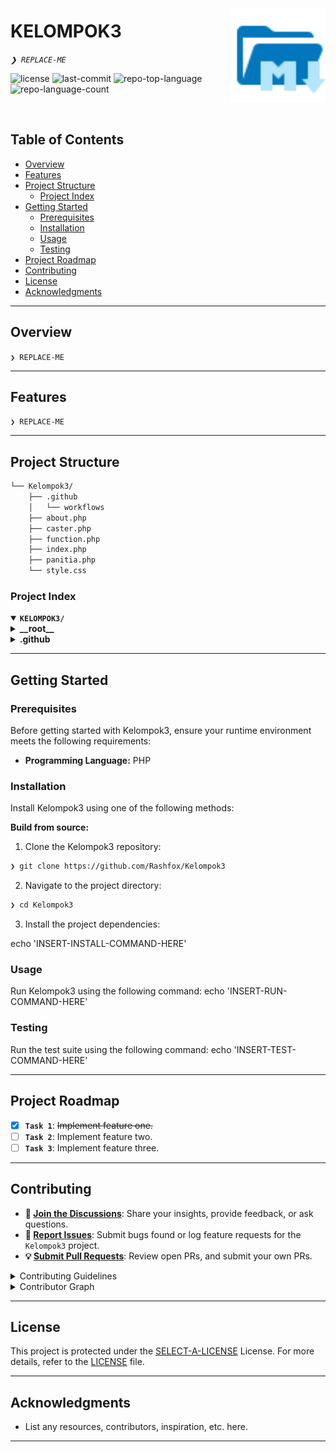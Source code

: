 <div align="left" style="position: relative;">
<img src="https://raw.githubusercontent.com/PKief/vscode-material-icon-theme/ec559a9f6bfd399b82bb44393651661b08aaf7ba/icons/folder-markdown-open.svg" align="right" width="30%" style="margin: -20px 0 0 20px;">
<h1>KELOMPOK3</h1>
<p align="left">
	<em><code>❯ REPLACE-ME</code></em>
</p>
<p align="left">
	<img src="https://img.shields.io/github/license/Rashfox/Kelompok3?style=default&logo=opensourceinitiative&logoColor=white&color=0080ff" alt="license">
	<img src="https://img.shields.io/github/last-commit/Rashfox/Kelompok3?style=default&logo=git&logoColor=white&color=0080ff" alt="last-commit">
	<img src="https://img.shields.io/github/languages/top/Rashfox/Kelompok3?style=default&color=0080ff" alt="repo-top-language">
	<img src="https://img.shields.io/github/languages/count/Rashfox/Kelompok3?style=default&color=0080ff" alt="repo-language-count">
</p>
<p align="left"><!-- default option, no dependency badges. -->
</p>
<p align="left">
	<!-- default option, no dependency badges. -->
</p>
</div>
<br clear="right">

##  Table of Contents

- [ Overview](#-overview)
- [ Features](#-features)
- [ Project Structure](#-project-structure)
  - [ Project Index](#-project-index)
- [ Getting Started](#-getting-started)
  - [ Prerequisites](#-prerequisites)
  - [ Installation](#-installation)
  - [ Usage](#-usage)
  - [ Testing](#-testing)
- [ Project Roadmap](#-project-roadmap)
- [ Contributing](#-contributing)
- [ License](#-license)
- [ Acknowledgments](#-acknowledgments)

---

##  Overview

<code>❯ REPLACE-ME</code>

---

##  Features

<code>❯ REPLACE-ME</code>

---

##  Project Structure

```sh
└── Kelompok3/
    ├── .github
    │   └── workflows
    ├── about.php
    ├── caster.php
    ├── function.php
    ├── index.php
    ├── panitia.php
    └── style.css
```


###  Project Index
<details open>
	<summary><b><code>KELOMPOK3/</code></b></summary>
	<details> <!-- __root__ Submodule -->
		<summary><b>__root__</b></summary>
		<blockquote>
			<table>
			<tr>
				<td><b><a href='https://github.com/Rashfox/Kelompok3/blob/master/style.css'>style.css</a></b></td>
				<td><code>❯ REPLACE-ME</code></td>
			</tr>
			<tr>
				<td><b><a href='https://github.com/Rashfox/Kelompok3/blob/master/function.php'>function.php</a></b></td>
				<td><code>❯ REPLACE-ME</code></td>
			</tr>
			<tr>
				<td><b><a href='https://github.com/Rashfox/Kelompok3/blob/master/panitia.php'>panitia.php</a></b></td>
				<td><code>❯ REPLACE-ME</code></td>
			</tr>
			<tr>
				<td><b><a href='https://github.com/Rashfox/Kelompok3/blob/master/index.php'>index.php</a></b></td>
				<td><code>❯ REPLACE-ME</code></td>
			</tr>
			<tr>
				<td><b><a href='https://github.com/Rashfox/Kelompok3/blob/master/about.php'>about.php</a></b></td>
				<td><code>❯ REPLACE-ME</code></td>
			</tr>
			<tr>
				<td><b><a href='https://github.com/Rashfox/Kelompok3/blob/master/caster.php'>caster.php</a></b></td>
				<td><code>❯ REPLACE-ME</code></td>
			</tr>
			</table>
		</blockquote>
	</details>
	<details> <!-- .github Submodule -->
		<summary><b>.github</b></summary>
		<blockquote>
			<details>
				<summary><b>workflows</b></summary>
				<blockquote>
					<table>
					<tr>
						<td><b><a href='https://github.com/Rashfox/Kelompok3/blob/master/.github/workflows/jekyll-gh-pages.yml'>jekyll-gh-pages.yml</a></b></td>
						<td><code>❯ REPLACE-ME</code></td>
					</tr>
					</table>
				</blockquote>
			</details>
		</blockquote>
	</details>
</details>

---
##  Getting Started

###  Prerequisites

Before getting started with Kelompok3, ensure your runtime environment meets the following requirements:

- **Programming Language:** PHP


###  Installation

Install Kelompok3 using one of the following methods:

**Build from source:**

1. Clone the Kelompok3 repository:
```sh
❯ git clone https://github.com/Rashfox/Kelompok3
```

2. Navigate to the project directory:
```sh
❯ cd Kelompok3
```

3. Install the project dependencies:

echo 'INSERT-INSTALL-COMMAND-HERE'



###  Usage
Run Kelompok3 using the following command:
echo 'INSERT-RUN-COMMAND-HERE'

###  Testing
Run the test suite using the following command:
echo 'INSERT-TEST-COMMAND-HERE'

---
##  Project Roadmap

- [X] **`Task 1`**: <strike>Implement feature one.</strike>
- [ ] **`Task 2`**: Implement feature two.
- [ ] **`Task 3`**: Implement feature three.

---

##  Contributing

- **💬 [Join the Discussions](https://github.com/Rashfox/Kelompok3/discussions)**: Share your insights, provide feedback, or ask questions.
- **🐛 [Report Issues](https://github.com/Rashfox/Kelompok3/issues)**: Submit bugs found or log feature requests for the `Kelompok3` project.
- **💡 [Submit Pull Requests](https://github.com/Rashfox/Kelompok3/blob/main/CONTRIBUTING.md)**: Review open PRs, and submit your own PRs.

<details closed>
<summary>Contributing Guidelines</summary>

1. **Fork the Repository**: Start by forking the project repository to your github account.
2. **Clone Locally**: Clone the forked repository to your local machine using a git client.
   ```sh
   git clone https://github.com/Rashfox/Kelompok3
   ```
3. **Create a New Branch**: Always work on a new branch, giving it a descriptive name.
   ```sh
   git checkout -b new-feature-x
   ```
4. **Make Your Changes**: Develop and test your changes locally.
5. **Commit Your Changes**: Commit with a clear message describing your updates.
   ```sh
   git commit -m 'Implemented new feature x.'
   ```
6. **Push to github**: Push the changes to your forked repository.
   ```sh
   git push origin new-feature-x
   ```
7. **Submit a Pull Request**: Create a PR against the original project repository. Clearly describe the changes and their motivations.
8. **Review**: Once your PR is reviewed and approved, it will be merged into the main branch. Congratulations on your contribution!
</details>

<details closed>
<summary>Contributor Graph</summary>
<br>
<p align="left">
   <a href="https://github.com{/Rashfox/Kelompok3/}graphs/contributors">
      <img src="https://contrib.rocks/image?repo=Rashfox/Kelompok3">
   </a>
</p>
</details>

---

##  License

This project is protected under the [SELECT-A-LICENSE](https://choosealicense.com/licenses) License. For more details, refer to the [LICENSE](https://choosealicense.com/licenses/) file.

---

##  Acknowledgments

- List any resources, contributors, inspiration, etc. here.

---
